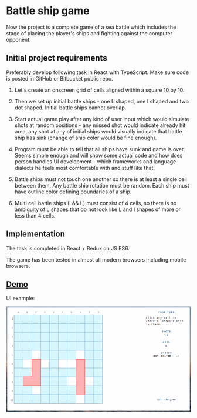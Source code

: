 # Battle ship game

Now the project is a complete game of a sea battle which includes the stage of placing the player's ships and fighting against the computer opponent.

## Initial project requirements

Preferably develop following task in React with TypeScript. Make sure code is posted in GitHub or Bitbucket public repo.

1) Let's create an onscreen grid of cells aligned within a square 10 by 10.

2) Then we set up initial battle ships - one L shaped, one I shaped and two dot shaped. Initial battle ships cannot overlap.

3) Start actual game play after any kind of user input which would simulate shots at random positions - any missed shot would indicate already hit area, any shot at any of initial ships would visually indicate that battle ship has sink (change of ship color would be fine enough).

4) Program must be able to tell that all ships have sunk and game is over.
Seems simple enough and will show some actual code and how does person handles UI development - which frameworks and language dialects he feels most comfortable with and stuff like that.

5) Battle ships must not touch one another so there is at least a single cell between them. Any battle ship rotation must be random.
Each ship must have outline color defining boundaries of a ship.

6) Multi cell battle ships (I && L) must consist of 4 cells, so there is no ambiguity of L shapes that do not look like L and I shapes of more or less than 4 cells.



## Implementation

The task is completed in React + Redux on JS ES6. 

The game has been tested in almost all modern browsers including mobile browsers.

## [Demo](https://battleship-453e1.firebaseapp.com/)

UI example:

![User interface](./UI.png)